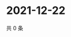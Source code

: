 # 2021-12-22

共 0 条

<!-- BEGIN WEIBO -->
<!-- 最后更新时间 Wed Dec 22 2021 03:12:20 GMT+0800 (China Standard Time) -->

<!-- END WEIBO -->
